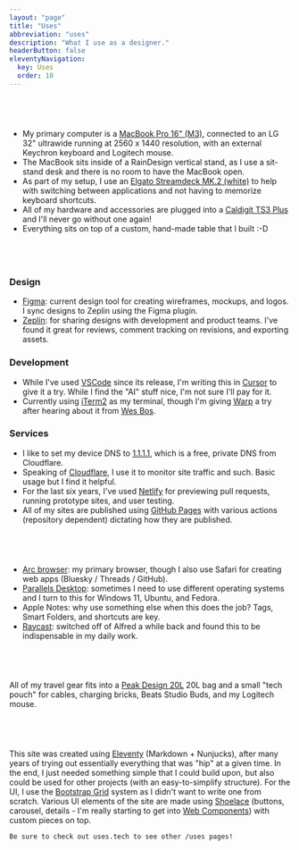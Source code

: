 ```yaml
---
layout: "page"
title: "Uses"
abbreviation: "uses"
description: "What I use as a designer."
headerButton: false
eleventyNavigation:
  key: Uses
  order: 10
---
```


<style>
  content {
    width: 75%;
    display: flex;
    flex-direction: column;
    align-items: flex-start;
    margin: 0 auto;
    a {
      color: var(--sl-color-primary-900) !important;
    }
  }
  h2 {
    position: relative;
    background: linear-gradient(90deg, var(--sl-color-primary-900) 0%, var(--sl-color-primary-600) 100%);
    color: transparent;
    background-clip: text;
    text-fill-color: transparent;
    @media (prefer-color-scheme: light) {
      color: #000;
      background: transparent;
    }
    &:before {
      content: "";
      position: absolute;
      left: -1rem;
      bottom: 0;
      background: linear-gradient(90deg, var(--sl-color-primary-900) 0%, var(--sl-color-primary-600) 100%);
      border-radius: 1rem;
      width: 4rem;
      height: .25rem;
      z-index: -1;
    }
  }
  /* Use the CODE block for general alert-style blocks when TEXT is specified as the language */
  .code-toolbar {
    pre {
      text-wrap: auto;
    }
    pre.language-text {
      border: 1px solid var(--color-blue-100);
      & + .toolbar {
        display: none; /* remove the toolbar when the language is TEXT */
      }
    }
  }
</style>

## Desk

- My primary computer is a [MacBook Pro 16" (M3)](https://www.apple.com/macbook-pro/), connected to an LG 32" ultrawide running at 2560 x 1440 resolution, with an external Keychron keyboard and Logitech mouse.
- The MacBook sits inside of a RainDesign vertical stand, as I use a sit-stand desk and there is no room to have the MacBook open.
- As part of my setup, I use an [Elgato Streamdeck MK.2 (white)](https://www.elgato.com/us/en/p/stream-deck-mk2-white) to help with switching between applications and not having to memorize keyboard shortcuts.
- All of my hardware and accessories are plugged into a [Caldigit TS3 Plus](https://www.caldigit.com/ts3-plus/) and I'll never go without one again!
- Everything sits on top of a custom, hand-made table that I built :-D

## Software

### Design

- [Figma](https://www.figma.com): current design tool for creating wireframes, mockups, and logos. I sync designs to Zeplin using the Figma plugin.
- [Zeplin](https://www.zeplin.io): for sharing designs with development and product teams. I've found it great for reviews, comment tracking on revisions, and exporting assets.

### Development

- While I've used [VSCode](https://code.visualstudio.com/) since its release, I'm writing this in [Cursor](https://www.cursor.com) to give it a try. While I find the "AI" stuff nice, I'm not sure I'll pay for it.
- Currently using [iTerm2](https://iterm2.com/) as my terminal, though I'm giving [Warp](https://www.warp.dev/) a try after hearing about it from [Wes Bos](https://wesbos.com).

### Services

- I like to set my device DNS to [1.1.1.1](https://one.one.one.one/), which is a free, private DNS from Cloudflare.
- Speaking of [Cloudflare](https://www.cloudflare.com/), I use it to monitor site traffic and such. Basic usage but I find it helpful.
- For the last six years, I've used [Netlify](https://www.netlify.com/) for previewing pull requests, running prototype sites, and user testing.
- All of my sites are published using [GitHub Pages](https://pages.github.com/) with various actions (repository dependent) dictating how they are published.

## Desktop Apps

- [Arc browser](https://arc.net/download): my primary browser, though I also use Safari for creating web apps (Bluesky / Threads / GitHub).
- [Parallels Desktop](https://www.parallels.com/products/desktop/use-cases/developers/?extensionid=%7Bextensionid%7D&matchtype=b&device=c&devicemodel=&creative=&network=o&placement=&x-source=ppc): sometimes I need to use different operating systems and I turn to this for Windows 11, Ubuntu, and Fedora.
- Apple Notes: why use something else when this does the job? Tags, Smart Folders, and shortcuts are key.
- [Raycast](https://www.raycast.com/): switched off of Alfred a while back and found this to be indispensable in my daily work.

## Travel Gear

All of my travel gear fits into a [Peak Design 20L](https://www.peakdesign.com/products/everyday-backpack) 20L bag and a small "tech pouch" for cables, charging bricks, Beats Studio Buds, and my Logitech mouse.

## This Site

This site was created using [Eleventy](https://www.11ty.dev/) (Markdown + Nunjucks), after many years of trying out essentially everything that was "hip" at a given time. In the end, I just needed something simple that I could build upon, but also could be used for other projects (with an easy-to-simplify structure). For the UI, I use the [Bootstrap Grid](https://getbootstrap.com/docs/5.3/layout/grid/) system as I didn't want to write one from scratch. Various UI elements of the site are made using [Shoelace](https://shoelace.style/) (buttons, carousel, details - I'm really starting to get into [Web Components](https://developer.mozilla.org/en-US/docs/Web/API/Web_components)) with custom pieces on top.

```text
Be sure to check out uses.tech to see other /uses pages!
```
